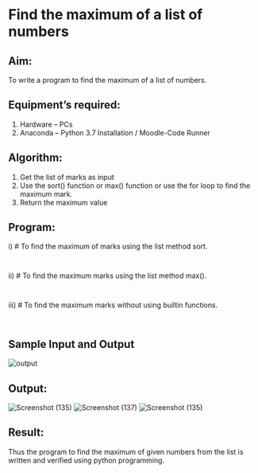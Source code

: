 # Find the maximum of a list of numbers
## Aim:
To write a program to find the maximum of a list of numbers.
## Equipment’s required:
1.	Hardware – PCs
2.	Anaconda – Python 3.7 Installation / Moodle-Code Runner
## Algorithm:
1.	Get the list of marks as input
2.	Use the sort() function or max() function or use the for loop to find the maximum mark.
3.	Return the maximum value
## Program:

i)	# To find the maximum of marks using the list method sort.
```Python



```

ii)	# To find the maximum marks using the list method max().
```Python



```

iii) # To find the maximum marks without using builtin functions.
```Python



```
## Sample Input and Output
![output](./img/max_marks1.jpg) 

## Output:
![Screenshot (135)](https://github.com/shalinikannan23/FindMaximum/assets/118656529/7ba57520-5671-41bd-b7bd-a2ab57694c94)
![Screenshot (137)](https://github.com/shalinikannan23/FindMaximum/assets/118656529/30f7c55b-b269-4696-bafe-9c59d0a3985c)
![Screenshot (135)](https://github.com/shalinikannan23/FindMaximum/assets/118656529/341fa002-9927-4b7c-8288-a81d16cf8848)


## Result:
Thus the program to find the maximum of given numbers from the list is written and verified using python programming.
